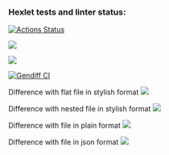 ### Hexlet tests and linter status:
[![Actions Status](https://github.com/Valerii-Denisov/python-project-lvl2/workflows/hexlet-check/badge.svg)](https://github.com/Valerii-Denisov/python-project-lvl2/actions)

<a href="https://codeclimate.com/github/Valerii-Denisov/python-project-lvl2/maintainability"><img src="https://api.codeclimate.com/v1/badges/353756ee1d4446c19be6/maintainability" /></a>

<a href="https://codeclimate.com/github/Valerii-Denisov/python-project-lvl2/test_coverage"><img src="https://api.codeclimate.com/v1/badges/353756ee1d4446c19be6/test_coverage" /></a>

[![Gendiff CI](https://github.com/Valerii-Denisov/python-project-lvl2/actions/workflows/projectci.yml/badge.svg)](https://github.com/Valerii-Denisov/python-project-lvl2/actions/workflows/projectci.yml)

Difference with flat file in stylish format
<a href="https://asciinema.org/a/bZZb6a3RaDwT8gLzv1Ool7EOd" target="_blank"><img src="https://asciinema.org/a/bZZb6a3RaDwT8gLzv1Ool7EOd.svg" /></a>

Difference with nested file in stylish format
<a href="https://asciinema.org/a/KLCSYMyJy60c8r5qXcEyVTCD9" target="_blank"><img src="https://asciinema.org/a/KLCSYMyJy60c8r5qXcEyVTCD9.svg" /></a>

Difference with file in plain format
<a href="https://asciinema.org/a/i2kC4YUXY0zECT3eMxpNos5oC" target="_blank"><img src="https://asciinema.org/a/i2kC4YUXY0zECT3eMxpNos5oC.svg" /></a>

Difference with file in json format
<a href="https://asciinema.org/a/yECAxIgZpS2Hq0loQYxSDEZRX" target="_blank"><img src="https://asciinema.org/a/yECAxIgZpS2Hq0loQYxSDEZRX.svg" /></a>